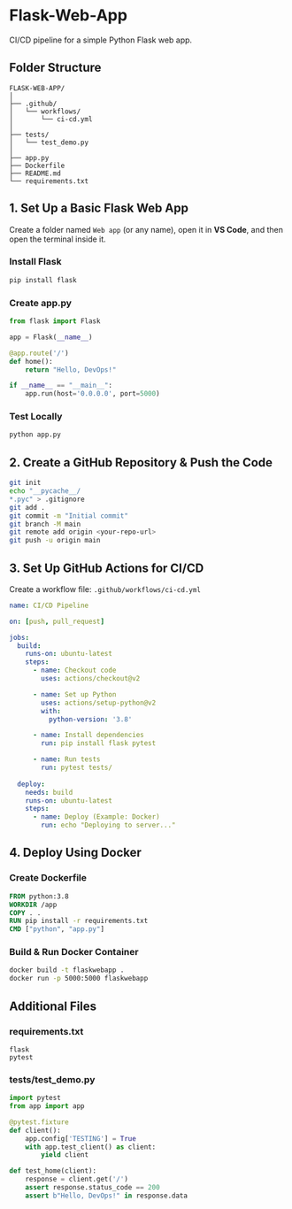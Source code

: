 # Flask-Web-App

CI/CD pipeline for a simple Python Flask web app.

## Folder Structure

```
FLASK-WEB-APP/
│
├── .github/
│   └── workflows/
│       └── ci-cd.yml
│
├── tests/
│   └── test_demo.py
│
├── app.py
├── Dockerfile
├── README.md
└── requirements.txt
```

## 1. Set Up a Basic Flask Web App

Create a folder named `Web app` (or any name), open it in **VS Code**, and then open the terminal inside it.

### Install Flask

```bash
pip install flask
```

### Create app.py

```python
from flask import Flask

app = Flask(__name__)

@app.route('/')
def home():
    return "Hello, DevOps!"

if __name__ == "__main__":
    app.run(host='0.0.0.0', port=5000)
```

### Test Locally

```bash
python app.py
```

## 2. Create a GitHub Repository & Push the Code

```bash
git init
echo "__pycache__/
*.pyc" > .gitignore
git add .
git commit -m "Initial commit"
git branch -M main
git remote add origin <your-repo-url>
git push -u origin main
```

## 3. Set Up GitHub Actions for CI/CD

Create a workflow file: `.github/workflows/ci-cd.yml`

```yaml
name: CI/CD Pipeline

on: [push, pull_request]

jobs:
  build:
    runs-on: ubuntu-latest
    steps:
      - name: Checkout code
        uses: actions/checkout@v2

      - name: Set up Python
        uses: actions/setup-python@v2
        with:
          python-version: '3.8'

      - name: Install dependencies
        run: pip install flask pytest

      - name: Run tests
        run: pytest tests/
        
  deploy:
    needs: build
    runs-on: ubuntu-latest
    steps:
      - name: Deploy (Example: Docker)
        run: echo "Deploying to server..."
```

## 4. Deploy Using Docker

### Create Dockerfile

```dockerfile
FROM python:3.8
WORKDIR /app
COPY . .
RUN pip install -r requirements.txt
CMD ["python", "app.py"]
```

### Build & Run Docker Container

```bash
docker build -t flaskwebapp .
docker run -p 5000:5000 flaskwebapp
```

## Additional Files

### requirements.txt

```
flask
pytest
```

### tests/test_demo.py

```python
import pytest
from app import app

@pytest.fixture
def client():
    app.config['TESTING'] = True
    with app.test_client() as client:
        yield client

def test_home(client):
    response = client.get('/')
    assert response.status_code == 200
    assert b"Hello, DevOps!" in response.data
```
